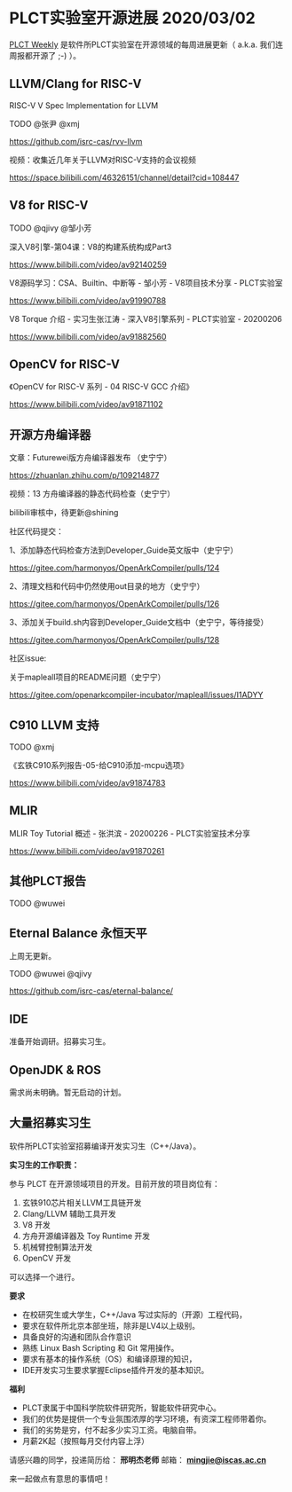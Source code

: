 # PLCT实验室开源进展 2020/03/02

[PLCT Weekly](https://github.com/isrc-cas/PLCT-Weekly) 是软件所PLCT实验室在开源领域的每周进展更新（ a.k.a. 我们连周报都开源了 ;-) ）。

## LLVM/Clang for RISC-V

RISC-V V Spec Implementation for LLVM

TODO @张尹 @xmj

https://github.com/isrc-cas/rvv-llvm

视频：收集近几年关于LLVM对RISC-V支持的会议视频

https://space.bilibili.com/46326151/channel/detail?cid=108447

## V8 for RISC-V

TODO @qjivy @邹小芳

深入V8引擎-第04课：V8的构建系统构成Part3

https://www.bilibili.com/video/av92140259

V8源码学习：CSA、Builtin、中断等 - 邹小芳 - V8项目技术分享 - PLCT实验室

https://www.bilibili.com/video/av91990788

V8 Torque 介绍 - 实习生张江涛 - 深入V8引擎系列 - PLCT实验室 - 20200206

https://www.bilibili.com/video/av91882560

## OpenCV for RISC-V

《OpenCV for RISC-V 系列 - 04 RISC-V GCC 介绍》

https://www.bilibili.com/video/av91871102

## 开源方舟编译器

文章：Futurewei版方舟编译器发布 （史宁宁）

https://zhuanlan.zhihu.com/p/109214877

视频：13 方舟编译器的静态代码检查（史宁宁）

bilibili审核中，待更新@shining

社区代码提交：

1、添加静态代码检查方法到Developer_Guide英文版中（史宁宁）

https://gitee.com/harmonyos/OpenArkCompiler/pulls/124

2、清理文档和代码中仍然使用out目录的地方（史宁宁）

https://gitee.com/harmonyos/OpenArkCompiler/pulls/126

3、添加关于build.sh内容到Developer_Guide文档中（史宁宁，等待接受）

https://gitee.com/harmonyos/OpenArkCompiler/pulls/128

社区issue:

关于mapleall项目的README问题（史宁宁）

https://gitee.com/openarkcompiler-incubator/mapleall/issues/I1ADYY

## C910 LLVM 支持

TODO @xmj

《玄铁C910系列报告-05-给C910添加-mcpu选项》

https://www.bilibili.com/video/av91874783


## MLIR

MLIR Toy Tutorial 概述 - 张洪滨 - 20200226 - PLCT实验室技术分享

https://www.bilibili.com/video/av91870261


## 其他PLCT报告

TODO @wuwei

## Eternal Balance 永恒天平

上周无更新。

TODO @wuwei @qjivy

https://github.com/isrc-cas/eternal-balance/

## IDE

准备开始调研。招募实习生。

## OpenJDK & ROS

需求尚未明确。暂无启动的计划。

## 大量招募实习生

软件所PLCT实验室招募编译开发实习生（C++/Java）。

**实习生的工作职责：**

参与 PLCT 在开源领域项目的开发。目前开放的项目岗位有：
1. 玄铁910芯片相关LLVM工具链开发
2. Clang/LLVM 辅助工具开发
3. V8 开发
4. 方舟开源编译器及 Toy Runtime 开发
5. 机械臂控制算法开发
6. OpenCV 开发

可以选择一个进行。

**要求**
- 在校研究生或大学生，C++/Java 写过实际的（开源）工程代码，
- 要求在软件所北京本部坐班，除非是LV4以上级别。
- 具备良好的沟通和团队合作意识
- 熟练 Linux Bash Scripting 和 Git 常用操作。
- 要求有基本的操作系统（OS）和编译原理的知识，
- IDE开发实习生要求掌握Eclipse插件开发的基本知识。

**福利**
- PLCT隶属于中国科学院软件研究所，智能软件研究中心。
- 我们的优势是提供一个专业氛围浓厚的学习环境，有资深工程师带着你。
- 我们的劣势是穷，付不起多少实习工资。电脑自带。
- 月薪2K起（按照每月交付内容上浮）

请感兴趣的同学，投递简历给： **邢明杰老师**
邮箱：
**mingjie@iscas.ac.cn**

来一起做点有意思的事情吧！

